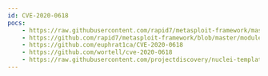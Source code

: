 ```yaml
---
id: CVE-2020-0618
pocs:
    - https://raw.githubusercontent.com/rapid7/metasploit-framework/master/modules/exploits/windows/http/ssrs_navcorrector_viewstate.rb
    - https://github.com/rapid7/metasploit-framework/blob/master/modules/exploits/windows/http/ssrs_navcorrector_viewstate.rb
    - https://github.com/euphrat1ca/CVE-2020-0618
    - https://github.com/wortell/cve-2020-0618
    - https://raw.githubusercontent.com/projectdiscovery/nuclei-templates/master/cves/cve-2020-0618.yaml
---
```

